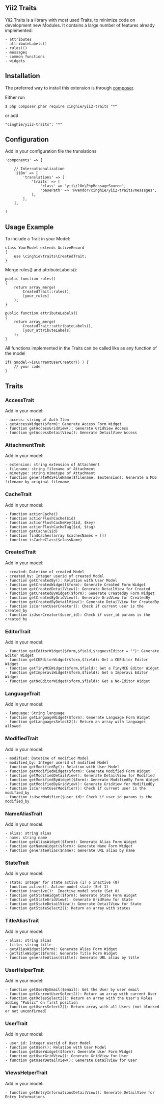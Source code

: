 Yii2 Traits
------------

Yii2 Traits is a library with most used Traits, to minimize code on development new Modules.
It contains a large number of features already implemented:

    - attributes
    - attributeLabels()
    - rules(()
    - messages
    - common functions
    - widgets

## Installation

The preferred way to install this extension is through [composer](http://getcomposer.org/download/).

Either run

```
$ php composer.phar require cinghie/yii2-traits "*"
```

or add

```
"cinghie/yii2-traits": "*"
```

## Configuration

Add in your configuration file the translations

```	
'components' => [ 

    // Internationalization
    'i18n' => [
        'translations' => [
            'traits' => [
                'class' => 'yii\i18n\PhpMessageSource',
                'basePath' => '@vendor/cinghie/yii2-traits/messages',
            ],
        ],
    ],
                   	
]	
```

## Usage Example

To include a Trait in your Model:

```	
class YourModel extends ActiveRecord 
{
    use \cinghie\traits\CreatedTrait;
}
```

Merge rules() and attributeLabels():

```	
public function rules()
{
    return array_merge(
        CreatedTrait::rules(), 
        [your_rules]
    );
}    

public function attributeLabels()
{
    return array_merge(
        CreatedTrait::attributeLabels(), 
        [your_attributeLabels]
    );
}   
```

All functions implemented in the Traits can be called like as any function of the model

```
if( $model->isCurrentUserCreator() ) { 
    // your code
}    
```

## Traits

### AccessTrait

Add in your model: 

    - access: string of Auth Item
    - getAccessWidget($form): Generate Access Form Widget
    - function getAccessGridView(): Generate GridView Access
    - function getAccessDetailView(): Generate DetailView Access

### AttachmentTrait

Add in your model: 

    - extension: string extension of Attachment
    - filename: string filename of Attachment
    - mimetype: string mimetype of Attachment
    - function generateMd5FileName($filename, $extension): Generate a MD5 filename by original filename

### CacheTrait

Add in your model: 

    - function actionCache()
    - function actionFlushCache($id)
    - function actionFlushCacheKey($id, $key)
    - function actionFlushCacheTag($id, $tag)
    - function getCache($id)
    - function findCaches(array $cachesNames = [])
    - function isCacheClass($className)

### CreatedTrait

Add in your model: 

    - created: Datetime of created Model
    - created_by: Integer userid of created Model 
    - function getCreatedBy(): Relation with User Model
    - function getCreatedWidget($form): Generate Created Form Widget
    - function getCreatedDetailView(): Generate DetailView for Created
    - function getCreatedByWidget($form): Generate CreatedBy Form Widget
    - function getCreatedByGridView(): Generate GridView for CreatedBy
    - function getCreatedByDetailView(): Generate DetailView for CreatedBy
    - function isCurrentUserCreator(): Check if current user is the created_by
    - function isUserCreator($user_id): Check if user_id params is the created_by    
  
### EditorTrait

Add in your model: 

    - function getEditorWidget($form,$field,$requestEditor = ""): Generate Editor Widget
    - function getCKEditorWidget($form,$field): Get a CKEditor Editor Widget
    - function getTinyMCEWidget($form,$field): Get a TinyMCE Editor Widget
    - function getImperaviWidget($form,$field): Get a Imperavi Editor Widget
    - function getNoEditorWidget($form,$field): Get a No-Editor Widget
    
### LanguageTrait

Add in your model: 

    - language: String language
    - function getLanguageWidget($form): Generate Language Form Widget
    - function getLanguagesSelect2(): Return an array with languages allowed

### ModifiedTrait

Add in your model: 

    - modified: Datetime of modified Model
    - modified_by: Integer userid of modified Model 
    - function getModifiedBy(): Relation with User Model
    - function getModifiedWidget($form): Generate Modified Form Widget
    - function getModifiedDetailView(): Generate DetailView for Modified
    - function getModifiedByWidget($form): Generate ModifiedBy Form Widget
    - function getModifiedByGridView(): Generate GridView for ModifiedBy
    - function isCurrentUserModifier(): Check if current user is the modified_by
    - function isUserModifier($user_id): Check if user_id params is the modified_by

### NameAliasTrait

Add in your model: 

    - alias: string alias
    - name: string name  
    - function getAliasWidget($form): Generate Alias Form Widget
    - function getNameWidget($form): Generate Name Form Widget
    - function generateAlias($name): Generate URL alias by name
    
### StateTrait

Add in your model: 

    - state: Integer for state active (1) o inactive (0)
    - function active(): Active model state (Set 1)
    - function inactive():  Inactive model state (Set 0)
    - function getStateWidget($form): Generate State Form Widget
    - function getStateGridView(): Generate GridView for State
    - function getStateDetailView(): Generate DetailView for State
    - function getStateSelect2(): Return an array with states
    
### TitleAliasTrait

Add in your model: 

    - alias: string alias
    - title: string title  
    - getAliasWidget($form): Generate Alias Form Widget
    - getTitleWidget($form): Generate Title Form Widget
    - function generateAlias($title): Generate URL alias by title

### UserHelperTrait

Add in your model: 

    - function getUserByEmail($email): Get the User by user email
    - function getCurrentUserSelect2(): Return an array with current User
    - function getRolesSelect2(): Return an array with the User's Roles adding "Public" on first position
    - function getUsersSelect2(): Return array with all Users (not blocked or not unconfirmed)    
    
### UserTrait

Add in your model: 

    - user_id: Integer userid of User Model
    - function getUser(): Relation with User Model   
    - function getUserWidget($form): Generate User Form Widget
    - function getUserGridView(): Generate GridView for User
    - function getUserDetailView(): Generate DetailView for User
    
### ViewsHelperTrait

Add in your model: 

    - function getEntryInformationsDetailView(): Generate DetailView for Entry Informations       
    